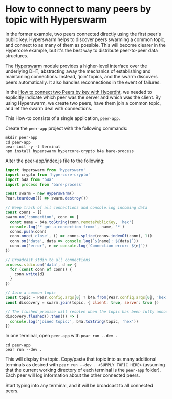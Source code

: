 # How to connect to many peers by topic with Hyperswarm

In the former example, two peers connected directly using the first peer's public key. Hyperswarm helps to discover peers swarming a common topic, and connect to as many of them as possible. This will become clearer in the Hypercore example, but it's the best way to distribute peer-to-peer data structures.

The [Hyperswarm](../building-blocks/hyperswarm.md) module provides a higher-level interface over the underlying DHT, abstracting away the mechanics of establishing and maintaining connections. Instead, 'join' topics, and the swarm discovers peers automatically. It also handles reconnections in the event of failures.

In the [How to connect two Peers by key with Hyperdht](./connect-two-peers-by-key-with-hyperdht.md), we needed to explicitly indicate which peer was the server and which was the client. By using Hyperswarm, we create two peers, have them join a common topic, and let the swarm deal with connections.

This How-to consists of a single application, `peer-app`. 

Create the `peer-app` project with the following commands:

```
mkdir peer-app
cd peer-app
pear init -y -t terminal
npm install hyperswarm hypercore-crypto b4a bare-process
```

Alter the peer-app/index.js file to the following:

```javascript
import Hyperswarm from 'hyperswarm'
import crypto from 'hypercore-crypto'
import b4a from 'b4a'
import process from 'bare-process'

const swarm = new Hyperswarm()
Pear.teardown(() => swarm.destroy())

// Keep track of all connections and console.log incoming data
const conns = []
swarm.on('connection', conn => {
  const name = b4a.toString(conn.remotePublicKey, 'hex')
  console.log('* got a connection from:', name, '*')
  conns.push(conn)
  conn.once('close', () => conns.splice(conns.indexOf(conn), 1))
  conn.on('data', data => console.log(`${name}: ${data}`))
  conn.on('error', e => console.log(`Connection error: ${e}`))
})

// Broadcast stdin to all connections
process.stdin.on('data', d => {
  for (const conn of conns) {
    conn.write(d)
  }
})

// Join a common topic
const topic = Pear.config.args[0] ? b4a.from(Pear.config.args[0], 'hex') : crypto.randomBytes(32)
const discovery = swarm.join(topic, { client: true, server: true })

// The flushed promise will resolve when the topic has been fully announced to the DHT
discovery.flushed().then(() => {
  console.log('joined topic:', b4a.toString(topic, 'hex'))
})
```

In one terminal, open `peer-app` with `pear run --dev .`

```
cd peer-app
pear run --dev .
```

This will display the topic. Copy/paste that topic into as many additional terminals as desired with `pear run --dev . <SUPPLY TOPIC HERE>` (assuming that the current working directory of each terminal is the `peer-app` folder). Each peer will log information about the other connected peers.

Start typing into any terminal, and it will be broadcast to all connected peers.
